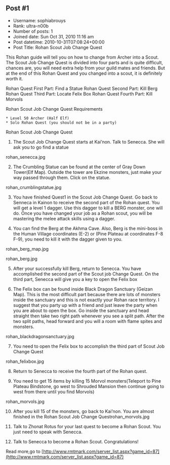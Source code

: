 ## Post #1
- Username: sophiabrouys
- Rank: ultra-n00b
- Number of posts: 1
- Joined date: Sun Oct 31, 2010 11:16 am
- Post datetime: 2010-10-31T07:08:24+00:00
- Post Title: Rohan Scout Job Change Quest

This Rohan guide will tell you on how to change from Archer into a Scout. The Scout Job Change Quest  is divided into four parts and is quite difficult, chances are, you will need extra help from your guild mates and friends. But at the end of this Rohan Quest and you changed into a scout, it is definitely worth it.

Rohan Quest First Part: Find a Statue
Rohan Quest Second Part: Kill Berg
Rohan Quest Third Part: Locate Felix Box
Rohan Quest Fourth Part: Kill Morvols

Rohan Scout Job Change Quest Requirements

    * Level 50 Archer (Half Elf)
    * Solo Rohan Quest (you should not be in a party)

Rohan Scout Job Change Quest

1. The Scout Job Change Quest starts at Kai’non. Talk to Senecca. She will ask you to go find a statue

rohan_senecca.jpg

2.  The Crumbling Statue can be found at the center of Gray Down Tower(Elf Map). Outside the tower are Ekzine monsters, just make your way passed through them. Click on the statue.

rohan_crumblingstatue.jpg

3. You have finished Quest1 in the Scout Job Change Quest. Go back to Senneca in Kainon to receive the second part of the Rohan quest. You will get a level 1 dagger. Use this dagger to kill a BERG monster, one will do. Once you have changed your job as a Rohan scout, you will be mastering the melee attack skills using a dagger.

4. You can find the Berg at the Akhma Cave. Also, Berg is the mini-boss in the Human Village coordinates (E-2) or (Pine Plateau at coordinates F-8 F-9), you need to kill it with the dagger given to you.

rohan_berg_map.jpg

rohan_berg.jpg

5. After your successfully kill Berg, return to Senecca. You have accomplished the second part of the Scout job Change Quest. On the third part,  Senecca will give you a key to open the Felix box

6.  The Felix box can be found inside Black Dragon Sanctuary (Geizan Map). This is the most difficult part because there are lots of monsters inside the sanctuary and this is not exactly your Rohan race territory. I suggest that you party up with a friend and just leave the party when you are about to open the box. Go inside the sanctuary and head straight then take two right path whenever you see a split path. After the two split paths, head forward and you will a room with flame spites and monsters.

rohan_blackdragonsanctuary.jpg

7. You need to open the Felix box to accomplish the third part of Scout Job Change Quest

rohan_felixbox.jpg

8. Return to Senecca to receive the fourth part of the Rohan quest.

9. You need to get 15 items by killing 15 Morvol monsters(Teleport to Pine Plateau Bindstone, go west to Shrouded Mansion then continue going to west from there until you find Morvols)

rohan_morvols.jpg

10. After you kill 15 of the monsters, go back to Kai’non. You are almost finished in the Rohan Scout Job Change Questrohan_morvols.jpg

12. Talk to Zhonat Rotus for your last quest to become a Rohan Scout. You just need to speak with Senecca.

11. Talk to Senecca to become a Rohan Scout. Congratulations!

Read more,go to [http://www.rmtmark.com/server_list.aspx?game_id=87](http://www.rmtmark.com/server_list.aspx?game_id=87)
